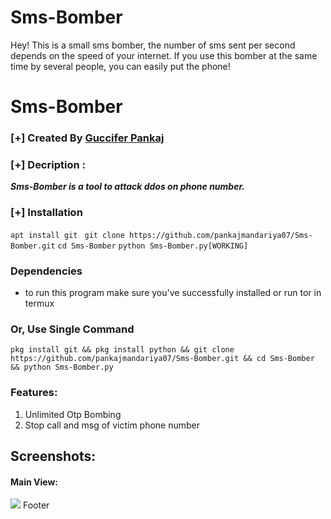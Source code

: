 # Sms-Bomber
Hey! This is a small sms bomber, the number of
sms sent per second depends on the speed
of your internet. If you use this bomber
at the same time by several people, you
can easily put the phone!

# Sms-Bomber

### [+] Created By <a href="https://github.com/pankajmandariya07">Guccifer Pankaj</a>

### [+] Decription :
***Sms-Bomber is a tool to attack ddos on phone number.***

### [+] Installation

```apt install git ```
```git clone https://github.com/pankajmandariya07/Sms-Bomber.git```
```cd Sms-Bomber```
```python Sms-Bomber.py[WORKING]```
### Dependencies
* to run this program make sure you've successfully installed or run tor in termux 
### Or, Use Single Command
```
pkg install git && pkg install python && git clone https://github.com/pankajmandariya07/Sms-Bomber.git && cd Sms-Bomber && python Sms-Bomber.py
```
### Features:
1. Unlimited Otp Bombing
2. Stop call and msg of victim phone number
## Screenshots:
#### Main View:
<img src="Sms-Bomber.jpg.jpg">
Footer
